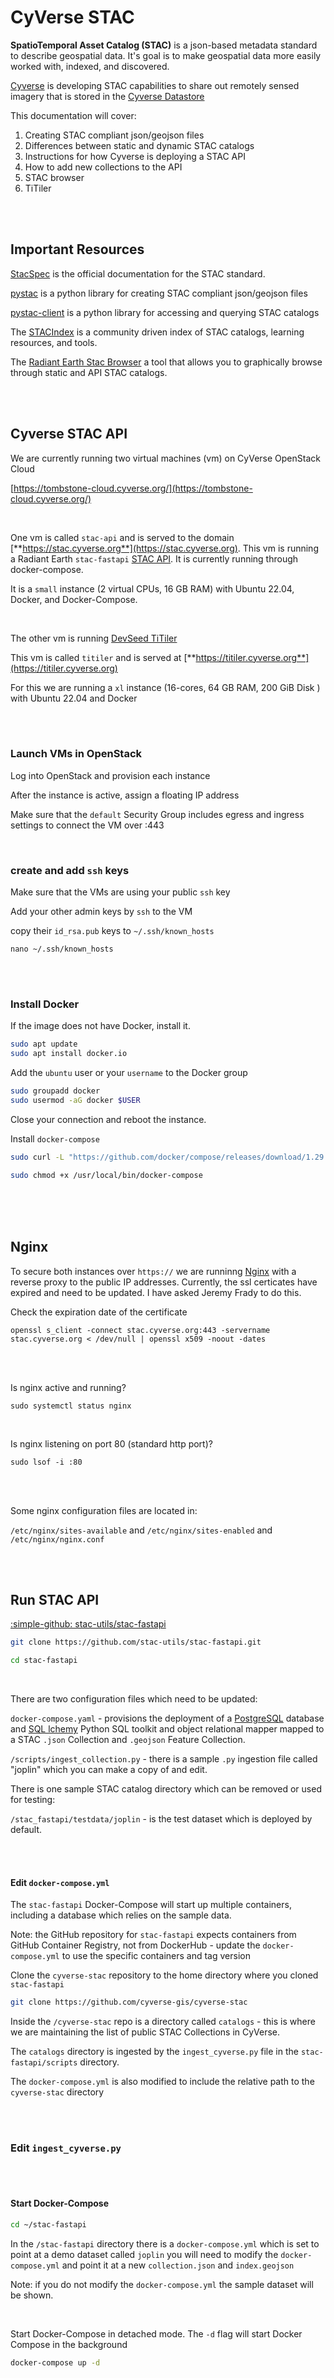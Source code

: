 # CyVerse STAC 

**SpatioTemporal Asset Catalog (STAC)** is a json-based metadata standard to describe geospatial data. It's goal is 
to make geospatial data more easily worked with, indexed, and discovered. 

[Cyverse](https://cyverse.org) is developing STAC capabilities to share out remotely sensed imagery that is stored in the [Cyverse Datastore](https://cyverse.org/data-store)

This documentation will cover: 

1. Creating STAC compliant json/geojson files
2. Differences between static and dynamic STAC catalogs
3. Instructions for how Cyverse is deploying a STAC API
4. How to add new collections to the API
5. STAC browser 
6. TiTiler

<br/>
<br/>


## Important Resources
[StacSpec](https://stacspec.org/en) is the official documentation for the STAC standard.

[pystac](https://pystac.readthedocs.io/en/stable/) is a python library for creating STAC compliant json/geojson files  

[pystac-client](https://pystac-client.readthedocs.io/en/stable/index.html) is a python library for accessing and querying STAC catalogs

The [STACIndex](https://stacindex.org/) is a community driven index of STAC catalogs, learning resources, and tools.

The [Radiant Earth Stac Browser](https://radiantearth.github.io/stac-browser/#/) a tool that allows you to graphically browse through static and API STAC catalogs. 

<br/>
<br/>

## Cyverse STAC API

We are currently running two virtual machines (vm) on CyVerse OpenStack Cloud 

[https://tombstone-cloud.cyverse.org/](https://tombstone-cloud.cyverse.org/)

<br/>

One vm is called `stac-api` and is served to the domain [**https://stac.cyverse.org**](https://stac.cyverse.org). This vm is running a Radiant Earth `stac-fastapi` [STAC API](https://stac-utils.github.io/stac-fastapi/). It is currently running through docker-compose.

It is a `small` instance (2 virtual CPUs, 16 GB RAM) with Ubuntu 22.04, Docker, and Docker-Compose.

<br/>

The other vm is running [DevSeed TiTiler](https://developmentseed.org/titiler/)

This vm is called `titiler` and is served at [**https://titiler.cyverse.org**](https://titiler.cyverse.org)

For this we are running a `xl` instance (16-cores, 64 GB RAM, 200 GiB Disk ) with Ubuntu 22.04 and Docker

<br/>
<br/>

### Launch VMs in OpenStack

Log into OpenStack and provision each instance 

After the instance is active, assign a floating IP address

Make sure that the `default` Security Group includes egress and ingress settings to connect the VM over :443

<br/>

### create and add `ssh` keys

Make sure that the VMs are using your public `ssh` key

Add your other admin keys by `ssh` to the VM

copy their `id_rsa.pub` keys to `~/.ssh/known_hosts`

```
nano ~/.ssh/known_hosts
```
<br/>
<br/>



### Install Docker

If the image does not have Docker, install it.

```bash
sudo apt update
sudo apt install docker.io
```

Add the `ubuntu` user or your `username` to the Docker group

```bash
sudo groupadd docker
sudo usermod -aG docker $USER
```

Close your connection and reboot the instance. 

Install `docker-compose`

```bash
sudo curl -L "https://github.com/docker/compose/releases/download/1.29.2/docker-compose-$(uname -s)-$(uname -m)" -o /usr/local/bin/docker-compose

sudo chmod +x /usr/local/bin/docker-compose
```
<br/>

<br/>
<br/>

## Nginx

To secure both instances over `https://` we are runninng [Nginx](https://nginx.org/) with a reverse proxy to the public IP addresses. Currently, the ssl certicates have expired and need to be updated. I have asked Jeremy Frady to do this. 

Check the expiration date of the certificate

```
openssl s_client -connect stac.cyverse.org:443 -servername stac.cyverse.org < /dev/null | openssl x509 -noout -dates
```
<br/>
<br/>

Is nginx active and running?

`sudo systemctl status nginx`

<br/>

Is nginx listening on port 80 (standard http port)?

`sudo lsof -i :80`

<br/>
<br/>

Some nginx configuration files are located in:

 `/etc/nginx/sites-available` and `/etc/nginx/sites-enabled` and `/etc/nginx/nginx.conf`

<br/>
<br/>

## Run STAC API

[:simple-github: stac-utils/stac-fastapi](https://github.com/stac-utils/stac-fastapi)

```bash
git clone https://github.com/stac-utils/stac-fastapi.git

cd stac-fastapi
```
<br/>

There are two configuration files which need to be updated:

`docker-compose.yaml` - provisions the deployment of a [PostgreSQL](https://www.postgresql.org/docs/) database and [SQL lchemy](https://www.sqlalchemy.org/) Python SQL toolkit and object relational mapper mapped to a STAC `.json` Collection and `.geojson` Feature Collection.

`/scripts/ingest_collection.py` - there is a sample `.py` ingestion file called "joplin" which you can make a copy of and edit.

There is one sample STAC catalog directory which can be removed or used for testing:

`/stac_fastapi/testdata/joplin` - is the test dataset which is deployed by default. 
<br/>

<br/>
<br/>


#### Edit `docker-compose.yml` 

The `stac-fastapi` Docker-Compose will start up multiple containers, including a database which relies on the sample data.

Note: the GitHub repository for `stac-fastapi` expects containers from GitHub Container Registry, not from DockerHub - update the `docker-compose.yml` to use the specific containers and tag version 



Clone the `cyverse-stac` repository to the home directory where you cloned `stac-fastapi`

```bash
git clone https://github.com/cyverse-gis/cyverse-stac
```

Inside the `/cyverse-stac` repo is a directory called `catalogs` - this is where we are maintaining the list of public STAC Collections in CyVerse.

The `catalogs` directory is ingested by the `ingest_cyverse.py` file in the `stac-fastapi/scripts` directory. 

The `docker-compose.yml` is also modified to include the relative path to the `cyverse-stac` directory

<br/><br/>

### Edit `ingest_cyverse.py`


<br/>
<br/>

#### Start Docker-Compose

```bash
cd ~/stac-fastapi
```

In the `/stac-fastapi` directory there is a `docker-compose.yml` which is set to point at a demo dataset called `joplin` you will need to modify the `docker-compose.yml` and point it at a new `collection.json` and `index.geojson` 

Note: if you do not modify the `docker-compose.yml` the sample dataset will be shown.

<br/>

Start Docker-Compose in detached mode. The `-d` flag will start Docker Compose in the background

```bash
docker-compose up -d 
```
<br/>


